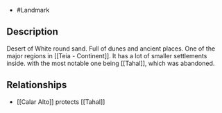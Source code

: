 - #Landmark
## Description
Desert of White round sand. Full of dunes and ancient places.
One of the major regions in [[Teia - Continent]]. It has a lot of smaller settlements inside. with the most notable one being [[Tahal]], which was abandoned.
## Relationships
- [[Calar Alto]] protects [[Tahal]]